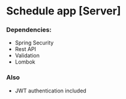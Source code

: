 # Schedule app [Server]

### Dependencies:

* Spring Security
* Rest API
* Validation
* Lombok

### Also

* JWT authentication included
